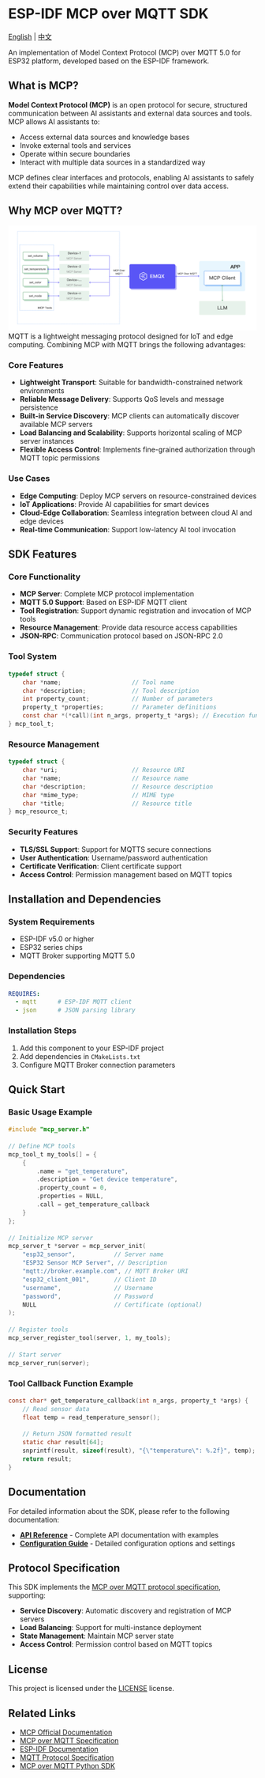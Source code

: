 # ESP-IDF MCP over MQTT SDK

[English](README.md) | [中文](README_CN.md)

An implementation of Model Context Protocol (MCP) over MQTT 5.0 for ESP32 platform, developed based on the ESP-IDF framework.

## What is MCP?

**Model Context Protocol (MCP)** is an open protocol for secure, structured communication between AI assistants and external data sources and tools. MCP allows AI assistants to:

- Access external data sources and knowledge bases
- Invoke external tools and services
- Operate within secure boundaries
- Interact with multiple data sources in a standardized way

MCP defines clear interfaces and protocols, enabling AI assistants to safely extend their capabilities while maintaining control over data access.

## Why MCP over MQTT?
![](docs/esp-tools.png)
MQTT is a lightweight messaging protocol designed for IoT and edge computing. Combining MCP with MQTT brings the following advantages:

### Core Features
- **Lightweight Transport**: Suitable for bandwidth-constrained network environments
- **Reliable Message Delivery**: Supports QoS levels and message persistence
- **Built-in Service Discovery**: MCP clients can automatically discover available MCP servers
- **Load Balancing and Scalability**: Supports horizontal scaling of MCP server instances
- **Flexible Access Control**: Implements fine-grained authorization through MQTT topic permissions

### Use Cases
- **Edge Computing**: Deploy MCP servers on resource-constrained devices
- **IoT Applications**: Provide AI capabilities for smart devices
- **Cloud-Edge Collaboration**: Seamless integration between cloud AI and edge devices
- **Real-time Communication**: Support low-latency AI tool invocation

## SDK Features

### Core Functionality
- **MCP Server**: Complete MCP protocol implementation
- **MQTT 5.0 Support**: Based on ESP-IDF MQTT client
- **Tool Registration**: Support dynamic registration and invocation of MCP tools
- **Resource Management**: Provide data resource access capabilities
- **JSON-RPC**: Communication protocol based on JSON-RPC 2.0

### Tool System
```c
typedef struct {
    char *name;                    // Tool name
    char *description;             // Tool description
    int property_count;            // Number of parameters
    property_t *properties;        // Parameter definitions
    const char *(*call)(int n_args, property_t *args); // Execution function
} mcp_tool_t;
```

### Resource Management
```c
typedef struct {
    char *uri;                     // Resource URI
    char *name;                    // Resource name
    char *description;             // Resource description
    char *mime_type;               // MIME type
    char *title;                   // Resource title
} mcp_resource_t;
```

### Security Features
- **TLS/SSL Support**: Support for MQTTS secure connections
- **User Authentication**: Username/password authentication
- **Certificate Verification**: Client certificate support
- **Access Control**: Permission management based on MQTT topics

## Installation and Dependencies

### System Requirements
- ESP-IDF v5.0 or higher
- ESP32 series chips
- MQTT Broker supporting MQTT 5.0

### Dependencies
```yaml
REQUIRES:
  - mqtt      # ESP-IDF MQTT client
  - json      # JSON parsing library
```

### Installation Steps
1. Add this component to your ESP-IDF project
2. Add dependencies in `CMakeLists.txt`
3. Configure MQTT Broker connection parameters

## Quick Start

### Basic Usage Example

```c
#include "mcp_server.h"

// Define MCP tools
mcp_tool_t my_tools[] = {
    {
        .name = "get_temperature",
        .description = "Get device temperature",
        .property_count = 0,
        .properties = NULL,
        .call = get_temperature_callback
    }
};

// Initialize MCP server
mcp_server_t *server = mcp_server_init(
    "esp32_sensor",           // Server name
    "ESP32 Sensor MCP Server", // Description
    "mqtt://broker.example.com", // MQTT Broker URI
    "esp32_client_001",       // Client ID
    "username",               // Username
    "password",               // Password
    NULL                      // Certificate (optional)
);

// Register tools
mcp_server_register_tool(server, 1, my_tools);

// Start server
mcp_server_run(server);
```

### Tool Callback Function Example

```c
const char* get_temperature_callback(int n_args, property_t *args) {
    // Read sensor data
    float temp = read_temperature_sensor();
    
    // Return JSON formatted result
    static char result[64];
    snprintf(result, sizeof(result), "{\"temperature\": %.2f}", temp);
    return result;
}
```

## Documentation

For detailed information about the SDK, please refer to the following documentation:

- **[API Reference](docs/en/api-reference.md)** - Complete API documentation with examples
- **[Configuration Guide](docs/en/configuration.md)** - Detailed configuration options and settings

## Protocol Specification

This SDK implements the [MCP over MQTT protocol specification](https://github.com/mqtt-ai/mcp-over-mqtt), supporting:

- **Service Discovery**: Automatic discovery and registration of MCP servers
- **Load Balancing**: Support for multi-instance deployment
- **State Management**: Maintain MCP server state
- **Access Control**: Permission control based on MQTT topics

## License

This project is licensed under the [LICENSE](LICENSE) license.

## Related Links

- [MCP Official Documentation](https://modelcontextprotocol.io/)
- [MCP over MQTT Specification](https://github.com/mqtt-ai/mcp-over-mqtt)
- [ESP-IDF Documentation](https://docs.espressif.com/projects/esp-idf/)
- [MQTT Protocol Specification](https://mqtt.org/specification/)
- [MCP over MQTT Python SDK](https://github.com/emqx/mcp-python-sdk) 